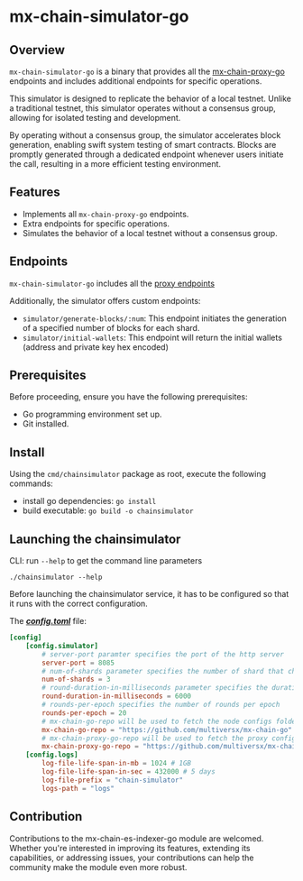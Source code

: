 # mx-chain-simulator-go

## Overview

`mx-chain-simulator-go` is a binary that provides all the [mx-chain-proxy-go](https://github.com/multiversx/mx-chain-proxy-go) endpoints 
and includes additional endpoints for specific operations. 

This simulator is designed to replicate the behavior of a local testnet. Unlike a traditional testnet,
this simulator operates without a consensus group, allowing for isolated testing and development.

By operating without a consensus group, the simulator accelerates block generation, enabling swift system testing of smart contracts. 
Blocks are promptly generated through a dedicated endpoint whenever users initiate the call, resulting in a more efficient testing environment.


## Features

- Implements all `mx-chain-proxy-go` endpoints.
- Extra endpoints for specific operations.
- Simulates the behavior of a local testnet without a consensus group.


## Endpoints

`mx-chain-simulator-go` includes all the [proxy endpoints](https://github.com/multiversx/mx-chain-proxy-go#rest-api-endpoints)


Additionally, the simulator offers custom endpoints:

- `simulator/generate-blocks/:num`: This endpoint initiates the generation of a specified number of blocks for each shard.
- `simulator/initial-wallets`: This endpoint will return the initial wallets (address and private key hex encoded)


## Prerequisites

Before proceeding, ensure you have the following prerequisites:

- Go programming environment set up.
- Git installed.


## Install

Using the `cmd/chainsimulator` package as root, execute the following commands:

- install go dependencies: `go install`
- build executable: `go build -o chainsimulator`


## Launching the chainsimulator

CLI: run `--help` to get the command line parameters

```
./chainsimulator --help
```

Before launching the chainsimulator service, it has to be configured so that it runs with the correct configuration.

The **_[config.toml](./cmd/chainsimulator/config/config.toml)_** file: 

```toml
[config]
    [config.simulator]
        # server-port paramter specifies the port of the http server
        server-port = 8085
        # num-of-shards parameter specifies the number of shard that chain simulator will simulate
        num-of-shards = 3
        # round-duration-in-milliseconds parameter specifies the duration of a simulated round. The timestamp between two headers will correspond to the round duration but will not reflect real-time
        round-duration-in-milliseconds = 6000
        # rounds-per-epoch specifies the number of rounds per epoch
        rounds-per-epoch = 20
        # mx-chain-go-repo will be used to fetch the node configs folder
        mx-chain-go-repo = "https://github.com/multiversx/mx-chain-go"
        # mx-chain-proxy-go-repo will be used to fetch the proxy configs folder
        mx-chain-proxy-go-repo = "https://github.com/multiversx/mx-chain-proxy-go"
    [config.logs]
        log-file-life-span-in-mb = 1024 # 1GB
        log-file-life-span-in-sec = 432000 # 5 days
        log-file-prefix = "chain-simulator"
        logs-path = "logs"
```


## Contribution

Contributions to the mx-chain-es-indexer-go module are welcomed. Whether you're interested in improving its features, 
extending its capabilities, or addressing issues, your contributions can help the 
community make the module even more robust.
